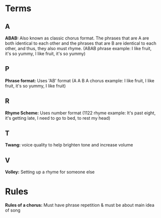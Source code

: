 # Terms

## A
**ABAB:** Also known as classic chorus format. The phrases that are A are both identical to each other and the phrases that are B are identical to each other, and thus, they also must rhyme. (ABAB phrase example: I like fruit, it's so yummy, I like fruit, it's so yummy)  

## P
**Phrase format:** Uses 'AB' format (A A B A chorus example: I like fruit, I like fruit, it's so yummy, I like fruit)

## R
**Rhyme Scheme:** Uses number format (1122 rhyme example: It's past eight, it's getting late, I need to go to bed, to rest my head)

## T
**Twang:** voice quality to help brighten tone and increase volume  

## V
**Volley:** Setting up a rhyme for someone else

# Rules
**Rules of a chorus:** Must have phrase repetition & must be about main idea of song
